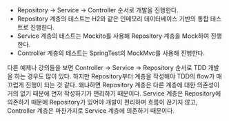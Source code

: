 
- Repository -> Service -> Controller 순서로 개발을 진행한다.
- Repository 계층의 테스트는 H2와 같은 인메모리 데이터베이스 기반의 통합 테스트로 진행한다.
- Service 계층의 테스트는 Mockito를 사용해 Repository 계층을 Mock하여 진행한다.
- Controller 계층의 테스트는 SpringTest의 MockMvc를 사용해 진행한다.


다른 예제나 강의들을 보면 Controller -> Service -> Repository 순서로 TDD 개발을 하는 경우도 많이 있다. 
하지만 Repository부터 계층을 작성해야 TDD의 flow가 매끄럽게 진행이 되는 것 같다. 
왜냐하면 Repository 계층은 다른 계층에 대한 의존성이 거의 없기 때문에 먼저 작성하기가 편리하기 때문이다. 
Service 계층은 Repository에 의존하기 때문에 Repository가 있어야 개발이 편리하며 흐름이 끊기지 않고, 
Controller 계층은 마찬가지로 Service 계층에 의존하기 때문이다.
